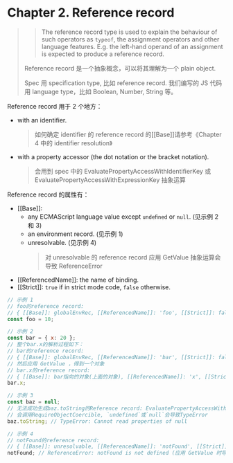 # Chapter 2. Reference record

> > The reference record type is used to explain the behaviour of such operators as `typeof`, the assignment operators and other language features. E.g. the left-hand operand of an assignment is expected to produce a reference record.
>
> Reference record 是一个抽象概念，可以将其理解为一个 plain object.
>
> Spec 用 specification type, 比如 reference record. 我们编写的 JS 代码用 language type，比如 Boolean, Number, String 等。

Reference record 用于 2 个地方：

- with an identifier.
  > 如何确定 identifier 的 reference record 的\[[Base]]请参考《Chapter 4 中的 identifier resolution》
- with a property accessor (the dot notation or the bracket notation).
  > 会用到 spec 中的 EvaluatePropertyAccessWithIdentiﬁerKey 或 EvaluatePropertyAccessWithExpressionKey 抽象运算

Reference record 的属性有：

- \[[Base]]:
  - any ECMAScript language value except `undeﬁned` or `null`. (见示例 2 和 3)
  - an environment record. (见示例 1)
  - unresolvable. (见示例 4)
    > 对 unresolvable 的 reference record 应用 GetValue 抽象运算会导致 ReferenceError
- \[[ReferencedName]]: the name of binding.
- \[[Strict]]: `true` if in strict mode code, `false` otherwise.

```js
// 示例 1
// foo的reference record:
// { [[Base]]: globalEnvRec, [[ReferencedName]]: 'foo', [[Strict]]: false }
const foo = 10;

// 示例 2
const bar = { x: 20 };
// 整个bar.x的解析过程如下：
// bar的reference record:
// { [[Base]]: globalEnvRec, [[ReferencedName]]: 'bar', [[Strict]]: false }
// 然后应用 GetValue ，得到一个对象
// bar.x的reference record:
// { [[Base]]: bar指向的对象(上面的对象), [[ReferencedName]]: 'x', [[Strict]]: false }
bar.x;

// 示例 3
const baz = null;
// 无法成功生成baz.toString的Reference record: EvaluatePropertyAccessWithIdentiﬁerKey
// 会调用RequireObjectCoercible, `undefined`或`null`会导致TypeError
baz.toString; // TypeError: Cannot read properties of null

// 示例 4
// notFound的reference record:
// { [[Base]]: unresolvable, [[ReferencedName]]: 'notFound', [[Strict]]: false }
notFound; // ReferenceError: notFound is not defined (应用 GetValue 时导致的ReferenceError)
```

